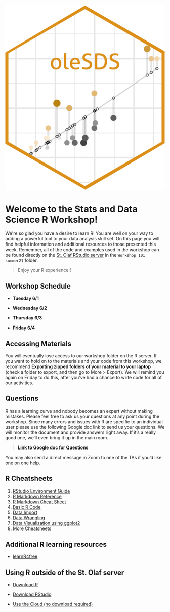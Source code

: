 ![](sdshex.png)

# Welcome to the Stats and Data Science R Workshop!

We're so glad you have a desire to learn R! You are well on your way to adding a powerful tool to your data analysis skill set. On this page you will find helpful information and additional resources to those presented this week. Remember, all of the code and examples used in the workshop can be found directly on the [St. Olaf RStudio server](https://r.stolaf.edu/) in the `Workshop 101 summer21` folder.

> Enjoy your R experience!!

## Workshop Schedule

- **Tuesday 6/1**

- **Wednesday 6/2**

- **Thursday 6/3**

- **Friday 6/4**

## Accessing Materials

You will eventually lose access to our workshop folder on the R server.  If you want to hold on to the materials and your code from this workshop, we recommend **Exporting zipped folders of your material to your laptop** (check a folder to export, and then go to More > Export). We will remind you again on Friday to do this, after you’ve had a chance to write code for all of our activities.

## Questions

R has a learning curve and nobody becomes an expert without making mistakes. Please feel free to ask us your questions at any point during the workshop. Since many errors and issues with R are specific to an individual user please use the following Google doc link to send us your questions. We will monitor the document and provide answers right away. If it’s a really good one, we’ll even bring it up in the main room.

> [**Link to Google doc for Questions**](https://docs.google.com/document/d/1Mbq-ehvx_DpYUIYlBFUxSLbUxS9s3Di6yYxXVGHy_nM/edit?usp=sharing)

You may also send a direct message in Zoom to one of the TAs if you’d like one on one help.


## R Cheatsheets


1. [RStudio Environment Guide](https://github.com/rstudio/cheatsheets/raw/master/rstudio-ide.pdf)
2. [R Markdown Reference](https://www.rstudio.com/wp-content/uploads/2015/03/rmarkdown-reference.pdf)
3. [R Markdown Cheat Sheet](https://github.com/rstudio/cheatsheets/raw/master/rmarkdown-2.0.pdf)
4. [Basic R Code](http://github.com/rstudio/cheatsheets/raw/master/base-r.pdf)
5. [Data Import](https://github.com/rstudio/cheatsheets/raw/master/data-import.pdf)
6. [Data Wrangling](https://github.com/rstudio/cheatsheets/raw/master/data-transformation.pdf)
7. [Data Visualization using ggplot2](https://github.com/rstudio/cheatsheets/raw/master/data-visualization-2.1.pdf)
8. [More Cheatsheets](https://www.rstudio.com/resources/cheatsheets/)

## Additional R learning resources

- [learnR4free](https://www.learnr4free.com/advanced.html)

## Using R outside of the St. Olaf server

- [Download R](https://www.r-project.org/)

- [Download RStudio](https://www.rstudio.com/)

- [Use the Cloud (no download required)](https://rstudio.cloud/)
